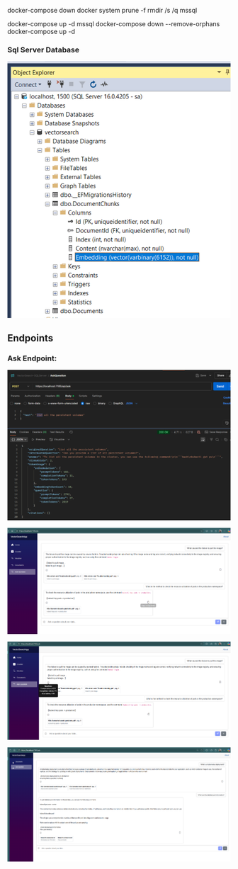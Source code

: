 

docker-compose down
docker system prune -f
rmdir /s /q mssql


docker-compose up -d mssql
docker-compose down --remove-orphans
docker-compose up -d


### Sql Server Database
![alt text](image.png)

## Endpoints

### Ask Endpoint:
![alt text](image-1.png)

![alt text](image-2.png)

![alt text](image-3.png)

![alt text](image-4.png)